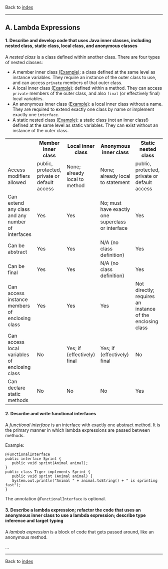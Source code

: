 Back to [index](README.md)

---
## A. Lambda Expressions
#### 1. Describe and develop code that uses Java inner classes, including nested class, static class, local class, and anonymous classes
A _nested class_ is a class defined within another class. There are four types of nested classes:
* A member inner class [(Example)](src/main/java/A/MemberInnerClass.java): a class defined at the same level as instance variables. They require an instance of the outer class to use, and can access `private` members of that outer class.
* A local inner class [(Example)](src/main/java/A/LocalInnerClass.java): defined within a method. They can access `private` members of the outer class, and also `final` (or effectively final) local variables.
* An anonymous inner class [(Example)](src/main/java/A/AnonymousInnerClass.java): a local inner class without a name. They are required to extend exactly one class by name or implement exactly one `interface`.
* A static nested class [(Example)](src/main/java/A/StaticNestedClass.java): a static class (not an inner class!) defined at the same level as static variables. They can exist without an instance of the outer class.

<table>
    <tr>
        <th></th>
        <th>Member inner class</th>
        <th>Local inner class</th>
        <th>Anonymous inner class</th>
        <th>Static nested class</th>
    </tr>
    <tr>
        <td>Access modifiers allowed</td>
        <td>public, protected, private or default access</td>
        <td>None; already local to method</td>
        <td>None; already local to statement</td>
        <td>public, protected, private or default access</td>
    </tr>
    <tr>
        <td>Can extend any class and any number of interfaces</td>
        <td>Yes</td>
        <td>Yes</td>
        <td>No; must have exactly one superclass or interface</td>
        <td>Yes</td>
    </tr>
    <tr>
        <td>Can be abstract</td>
        <td>Yes</td>
        <td>Yes</td>
        <td>N/A (no class definition)</td>
        <td>Yes</td>
    </tr>
    <tr>
        <td>Can be final</td>
        <td>Yes</td>
        <td>Yes</td>
        <td>N/A (no class definition)</td>
        <td>Yes</td>
    </tr>
    <tr>
        <td>Can access instance members of enclosing class</td>
        <td>Yes</td>
        <td>Yes</td>
        <td>Yes</td>
        <td>Not directly; requires an instance of the enclosing class</td>
    </tr>
    <tr>
        <td>Can access local variables of enclosing class</td>
        <td>No</td>
        <td>Yes; if (effectively) final</td>
        <td>Yes; if (effectively) final</td>
        <td>No</td>
    </tr>
    <tr>
        <td>Can declare static methods</td>
        <td>No</td>
        <td>No</td>
        <td>No</td>
        <td>Yes</td>
    </tr>
</table>

#### 2. Describe and write functional interfaces
A *functional interface* is an interface with exactly one abstract method. It is the primary manner in which lambda expressions are passed between methods.

Example:

```
@FunctionalInterface
public interface Sprint {
   public void sprint(Animal animal);
}
public class Tiger implements Sprint {
   public void sprint (Animal animal) {
   System.out.println("Animal " + animal.toString() + " is sprinting fast");
}
```

The annotation `@FunctionalInterface` is optional.

#### 3. Describe a lambda expression; refactor the code that uses an anonymous inner class to use a lambda expression; describe type inference and target typing
A *lambda expression* is a block of code that gets passed around, like an anonymous method.

...

---
Back to [index](README.md)
